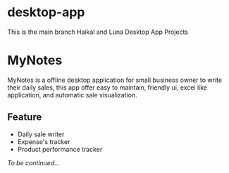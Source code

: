 # desktop-app
This is the main branch Haikal and Luna Desktop App Projects

# MyNotes
MyNotes is a offline desktop application for small business owner to write their daily sales, this app offer easy to maintain, friendly ui, excel like application, and automatic sale visualization.</br>

## Feature
- Daily sale writer
- Expense's tracker
- Product performance tracker

_To be continued..._
